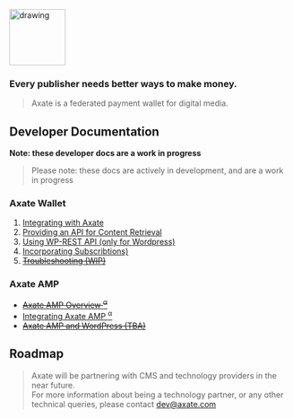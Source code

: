 <img src="https://axate-amp.s3.eu-west-2.amazonaws.com/images/logo-axate-dark-transparent.svg" alt="drawing" alt="Axate" width="100" />

### Every publisher needs better ways to make money.

> Axate is a federated payment wallet for digital media.




## Developer Documentation

**Note: these developer docs are a work in progress**

> Please note: these docs are actively in development, and are a work in progress


### Axate Wallet

1. [Integrating with Axate](./docs/readme.md)
2. [Providing an API for Content Retrieval](./docs/content-api.md)
3. [Using WP-REST API (only for Wordpress)](./docs/wordpress-api.md)
4. [Incorporating Subscribtions)](./docs/subscriptions-api.md)
5. <del>[Troubleshooting (WIP)](./docs/troubleshooting.md)</del>

### Axate AMP
* <del>[Axate AMP Overview <sup>α</sup>](./docs/amp/readme.md)</del>
* [Integrating Axate AMP <sup>α</sup>](./docs/amp/amp-integration.md)
* <del>[Axate AMP and WordPress (TBA)](./docs/amp/amp-and-wordpress.md)</del>



## Roadmap

> Axate will be partnering with CMS and technology providers in the near future.<br />
> For more information about being a technology partner, or any other technical queries, please contact <a href="mailto:dev@axate.com?subject=Integrate with Axate">dev@axate.com</a>
